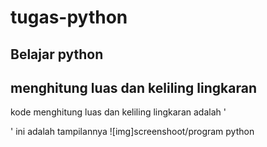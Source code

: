 # tugas-python
## Belajar python

## menghitung luas dan keliling lingkaran
kode menghitung luas dan keliling lingkaran adalah '<p>'
ini adalah tampilannya 
![img]screenshoot/program python